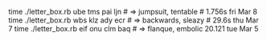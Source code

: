 time ./letter_box.rb ube tms pai ljn # => jumpsuit, tentable # 1.756s fri Mar 8
time ./letter_box.rb wbs klz ady ecr # => backwards, sleazy # 29.6s thu Mar 7
time ./letter_box.rb eif onu clm baq # => flanque, embolic 20.121 tue Mar 5
